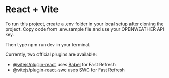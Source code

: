# React + Vite

To run this project, create a .env folder in your local setup after cloning the project.
Copy code from .env.sample file and use your OPENWEATHER API key.

Then type npm run dev in your terminal.

Currently, two official plugins are available:

- [@vitejs/plugin-react](https://github.com/vitejs/vite-plugin-react/blob/main/packages/plugin-react/README.md) uses [Babel](https://babeljs.io/) for Fast Refresh
- [@vitejs/plugin-react-swc](https://github.com/vitejs/vite-plugin-react-swc) uses [SWC](https://swc.rs/) for Fast Refresh
